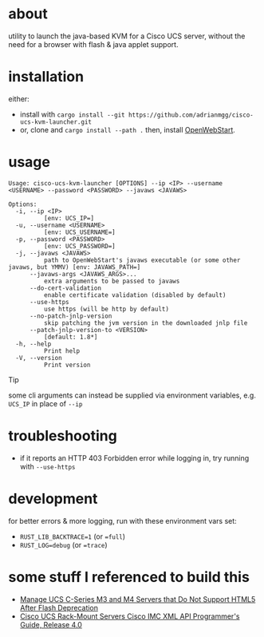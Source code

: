 # about
utility to launch the java-based KVM for a Cisco UCS server,
without the need for a browser with flash & java applet support.

# installation
either:
- install with `cargo install --git https://github.com/adrianmgg/cisco-ucs-kvm-launcher.git`
- or, clone and `cargo install --path .`
then, install [OpenWebStart](https://openwebstart.com/).

# usage
```
Usage: cisco-ucs-kvm-launcher [OPTIONS] --ip <IP> --username <USERNAME> --password <PASSWORD> --javaws <JAVAWS>

Options:
  -i, --ip <IP>
          [env: UCS_IP=]
  -u, --username <USERNAME>
          [env: UCS_USERNAME=]
  -p, --password <PASSWORD>
          [env: UCS_PASSWORD=]
  -j, --javaws <JAVAWS>
          path to OpenWebStart's javaws executable (or some other javaws, but YMMV) [env: JAVAWS_PATH=]
      --javaws-args <JAVAWS_ARGS>...
          extra arguments to be passed to javaws
      --do-cert-validation
          enable certificate validation (disabled by default)
      --use-https
          use https (will be http by default)
      --no-patch-jnlp-version
          skip patching the jvm version in the downloaded jnlp file
      --patch-jnlp-version-to <VERSION>
          [default: 1.8*]
  -h, --help
          Print help
  -V, --version
          Print version
```
> [!TIP]
> some cli arguments can instead be supplied via environment variables, e.g. `UCS_IP` in place of `--ip`

# troubleshooting
- if it reports an HTTP 403 Forbidden error while logging in, try running with `--use-https`

# development
for better errors & more logging, run with these environment vars set:
- `RUST_LIB_BACKTRACE=1` (or `=full`)
- `RUST_LOG=debug` (or `=trace`)

# some stuff I referenced to build this
- [Manage UCS C-Series M3 and M4 Servers that Do Not Support HTML5 After Flash Deprecation](https://www.cisco.com/c/en/us/support/docs/servers-unified-computing/integrated-management-controller/217676-manage-ucs-c-series-m3-and-m4-servers-th.html)
- [Cisco UCS Rack-Mount Servers Cisco IMC XML API Programmer's Guide, Release 4.0](https://www.cisco.com/c/en/us/td/docs/unified_computing/ucs/c/sw/api/4_0/b_Cisco_IMC_api_40.pdf)
